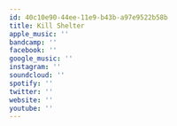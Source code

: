 ```yaml
---
id: 40c10e90-44ee-11e9-b43b-a97e9522b58b
title: Kill Shelter
apple_music: ''
bandcamp: ''
facebook: ''
google_music: ''
instagram: ''
soundcloud: ''
spotify: ''
twitter: ''
website: ''
youtube: ''
---
```


